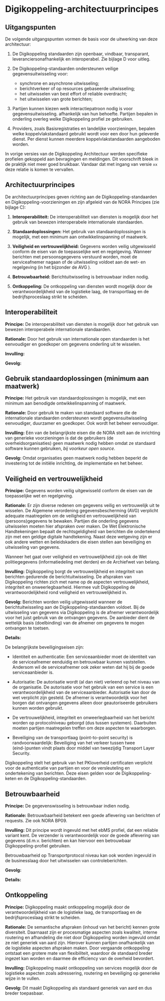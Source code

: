 # Digikoppeling-architectuurprincipes

## Uitgangspunten

De volgende uitgangspunten vormen de basis voor de uitwerking van deze architectuur:

1. De Digikoppeling standaarden zijn openbaar, vindbaar, transparant, leveranciersonafhankelijk en interoperabel. Zie bijlage D voor uitleg.

2. De Digikoppeling-standaarden ondersteunen veilige gegevensuitwisseling voor:
   - synchrone en asynchrone uitwisseling;
   - berichtverkeer of op resources gebaseerde uitwisseling;
   - het uitwisselen van best effort of reliable overdracht;
   - het uitwisselen van grote berichten;

3. Partijen kunnen kiezen welk interactiepatroon nodig is voor gegevensuitwisseling.  afhankelijk van hun behoefte. Partijen bepalen in onderling overleg welke  Digikoppeling profiel ze gebruiken.

4. Providers, zoals Basisregistraties en landelijke voorzieningen, bepalen welke koppelvlakstandaard gebruikt wordt voor een door hun geleverde dienst. Per dienst kunnen meerdere koppelvlakstandaarden aangeboden worden.

In vorige versies van de Digikoppeling Architectuur werden specifieke profielen gekoppeld aan bevragingen en meldingen. Dit voorschrift bleek in de praktijk niet meer goed bruikbaar. Vandaar dat met ingang van versie `xx` deze relatie is komen te vervallen.

## Architectuurprincipes

De architectuurprincipes geven richting aan de Digikoppeling-standaarden en Digikoppeling-voorzieningen en zijn afgeleid van de NORA Principes (zie bijlage C):

1. **Interoperabiliteit:** De interoperabiliteit van diensten is mogelijk door het gebruik van bewezen interoperabele internationale standaarden.

2. **Standaardoplossingen:** Het gebruik van standaardoplossingen is mogelijk, met een minimum aan ontwikkelinspanning of maatwerk.

3. **Veiligheid en vertrouwelijkheid:** Gegevens worden veilig uitgewisseld conform de eisen van de toepasselijke wet en regelgeving. Wanneer berichten met persoonsgegevens verstuurd worden, moet de serviceafnemer nagaan of de uitwisseling voldoet aan de wet- en regelgeving (in het bijzonder de AVG ).

4. **Betrouwbaarheid:** Berichtuitwisseling is betrouwbaar indien nodig.

5. **Ontkoppeling:** De ontkoppeling van diensten wordt mogelijk door de verantwoordelijkheid van de logistieke laag, de transportlaag en de bedrijfsproceslaag strikt te scheiden.

## Interoperabiliteit

**Principe:** De interoperabiliteit van diensten is mogelijk door het gebruik van bewezen interoperabele internationale standaarden.

**Rationale:** Door het gebruik van internationale open standaarden is het eenvoudiger en goedkoper om gegevens onderling uit te wisselen. 

**Invulling:**

**Gevolg:**


## Gebruik standaardoplossingen (minimum aan maatwerk)

**Principe:** Het gebruik van standaardoplossingen is mogelijk, met een minimum aan benodigde ontwikkelinspanning of maatwerk.

**Rationale:** Door gebruik te maken van standaard software die de internationale standaarden ondersteunen wordt gegevensuitwisseling eenvoudiger, duurzamer en goedkoper. Ook wordt het beheer eenvoudiger.

**Invulling:** Eén van de belangrijkste eisen die de NORA stelt aan de inrichting van generieke voorzieningen is dat de gebruikers (de overheidsorganisaties) geen maatwerk nodig hebben omdat ze standaard software kunnen gebruiken, *bij voorkeur open source*.

**Gevolg:** Omdat organisaties geen maatwerk nodig hebben beperkt de investering tot de initiële inrichting, de implementatie en het beheer.

## Veiligheid en vertrouwelijkheid

**Principe:** Gegevens worden veilig uitgewisseld conform de eisen van de toepasselijke wet en regelgeving.

**Rationale:** Er zijn diverse redenen om gegevens veilig en vertrouwelijk uit te wisselen. De  Algemene verordening gegevensbescherming (AVG) verplicht adequate maatregelen om de veiligheid en vertrouwelijkheid van (persoons)gegevens te bewaken. Partijen die onderling gegevens uitwisselen moeten hier afspraken over maken. De Wet Elektronische Handtekeningen bepaalt de rechtsgeldigheid van berichten die ondertekend zijn met een geldige digitale handtekening. Naast deze wetgeving zijn er ook andere wetten en beleidskaders die eisen stellen aan beveiliging en uitwisseling van gegevens.

Wanneer het gaat over veiligheid en vertrouwelijkheid zijn ook de Wet politiegegevens (informatiedeling met derden) en de Archiefwet van belang.

**Invulling:** Digikoppeling borgt de vertrouwelijkheid en integriteit van berichten gedurende de berichtuitwisseling. De afspraken van Digikoppeling richten zich met name op de aspecten vertrouwelijkheid, integriteit en onweerlegbaarheid. Hiermee vult Digikoppeling de verantwoordelijkheid rond veiligheid en vertrouwelijkheid in.

**Gevolg:** Berichten worden veilig uitgewisseld wanneer de berichtuitwisseling aan de Digikoppeling-standaarden voldoet. Bij de uitwisseling van gegevens via Digikoppeling is de afnemer verantwoordelijk voor het juist gebruik van de ontvangen gegevens. De aanbieder dient de wettelijk basis (doelbinding) van de afnemer om gegevens te mogen ontvangen te toetsen.

**Details:**

De belangrijkste beveiligingseisen zijn:

- Identiteit en authenticatie: Een serviceaanbieder moet de identiteit van de serviceafnemer eenduidig en betrouwbaar kunnen vaststellen. Andersom wil de serviceafnemer ook zeker weten dat hij bij de goede serviceaanbieder is.

- Autorisatie: De autorisatie wordt (al dan niet) verleend op het niveau van de organisatie. De autorisatie voor het gebruik van een service is een verantwoordelijkheid van de serviceaanbieder. Autorisatie kan door de wet verplicht zijn gesteld. De afnemer is verantwoordelijk voor het borgen dat ontvangen gegevens alleen door geautoriseerde gebruikers kunnen worden gebruikt.

- De vertrouwelijkheid, integriteit en onweerlegbaarheid van het bericht worden op protocolniveau geborgd (dus tussen systemen). Daarbuiten moeten partijen maatregelen treffen om deze aspecten te waarborgen.

- Beveiliging van de transportlaag (point-to-point security) is randvoorwaardelijk: Beveiliging van het verkeer tussen twee (eind-)punten vindt plaats door middel van tweezijdig Transport Layer Security.


Digikoppeling stelt het gebruik van het PKIoverheid certificaten verplicht voor de authenticatie van partijen en voor de versleuteling en ondertekening van berichten. Deze eisen gelden voor de Digikoppeling-keten en de Digikoppeling-standaarden. 
## Betrouwbaarheid

**Principe:** De gegevenswisseling is betrouwbaar indien nodig.

**Rationale:** Betrouwbaarheid betekent een goede aflevering van berichten of requests. Zie ook NORA BP09.

**Invulling:** Dit principe wordt ingevuld met het ebMS profiel, dat een reliable variant kent. De verzender is verantwoordelijk voor de goede aflevering van gegevens (d.m.v. berichten) en kan hiervoor een betrouwbaar Digikoppeling-profiel gebruiken.

Betrouwbaarheid op Transportprotocol niveau kan ook worden ingevuld in de businesslaag door het uitwisselen van controleberichten.

**Gevolg:** 

**Details:**

## Ontkoppeling

**Principe:** Digikoppeling maakt ontkoppeling mogelijk door de verantwoordelijkheid van de logistieke laag, de transportlaag en de bedrijfsproceslaag strikt te scheiden.

**Rationale:** De semantische afspraken (inhoud van het bericht) kennen grote diversiteit. Daarnaast zijn er procesmatige aspecten zoals kwaliteit, interne routering en afhandeling die niet door Digikoppeling worden ingevuld omdat ze niet generiek van aard zijn. Hierover kunnen partijen onafhankelijk van de logistieke aspecten afspraken maken. Door vergaande ontkoppeling ontstaat een grotere mate van flexibiliteit, waardoor de standaard breder ingezet kan worden en daarmee de efficiency van de overheid bevordert.

**Invulling:** Digikoppeling maakt ontkoppeling van services mogelijk door de logistieke aspecten zoals adressering, routering en beveiliging op generieke wijze in te vullen.

**Gevolg:** Dit maakt Digikoppeling als standaard generiek van aard en dus breder toepasbaar.
